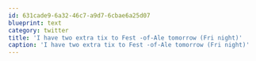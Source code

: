 ```yaml
---
id: 631cade9-6a32-46c7-a9d7-6cbae6a25d07
blueprint: text
category: twitter
title: 'I have two extra tix to Fest -of-Ale tomorrow (Fri night)'
caption: 'I have two extra tix to Fest -of-Ale tomorrow (Fri night)'
---
```

